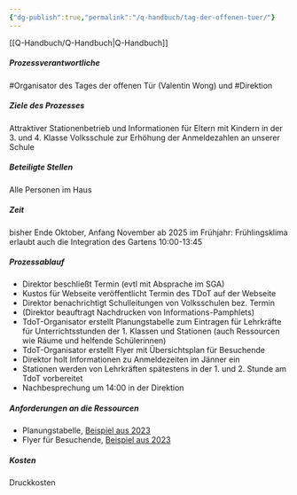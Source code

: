 ```yaml
---
{"dg-publish":true,"permalink":"/q-handbuch/tag-der-offenen-tuer/"}
---
```


[[Q-Handbuch/Q-Handbuch\|Q-Handbuch]]
##### Prozessverantwortliche 
#Organisator des Tages der offenen Tür (Valentin Wong) und #Direktion
##### Ziele des Prozesses 
Attraktiver Stationenbetrieb und Informationen für Eltern mit Kindern in der 3. und 4. Klasse Volksschule zur Erhöhung der Anmeldezahlen an unserer Schule
##### Beteiligte Stellen 
Alle Personen im Haus
##### Zeit
bisher Ende Oktober, Anfang November
ab 2025 im Frühjahr: Frühlingsklima erlaubt auch die Integration des Gartens
10:00-13:45
##### Prozessablauf
* Direktor beschließt Termin (evtl mit Absprache im SGA)
* Kustos für Webseite veröffentlicht Termin des TDoT auf der Webseite
* Direktor benachrichtigt Schulleitungen von Volksschulen bez. Termin
* (Direktor beauftragt Nachdrucken von Informations-Pamphlets)
* TdoT-Organisator erstellt Planungstabelle zum Eintragen für Lehrkräfte für Unterrichtsstunden der 1. Klassen und Stationen (auch Ressourcen wie Räume und helfende Schülerinnen)
* TdoT-Organisator erstellt Flyer mit Übersichtsplan für Besuchende
* Direktor holt Informationen zu Anmeldezeiten im Jänner ein
* Stationen werden von Lehrkräften spätestens in der 1. und 2. Stunde am TdoT vorbereitet
* Nachbesprechung um 14:00 in der Direktion

##### Anforderungen an die Ressourcen
* Planungstabelle, [Beispiel aus 2023](https://docs.google.com/spreadsheets/d/1g3PK8o3lkweFdCYq1ktXcrmnmxOzuQauNj_V6HNZnHI/edit?usp=sharing)
* Flyer für Besuchende, [Beispiel aus 2023](https://www.grg3.at/wp-content/uploads/2023/11/tdot_20231201_Flyer_v2.pdf)
##### Kosten 
Druckkosten